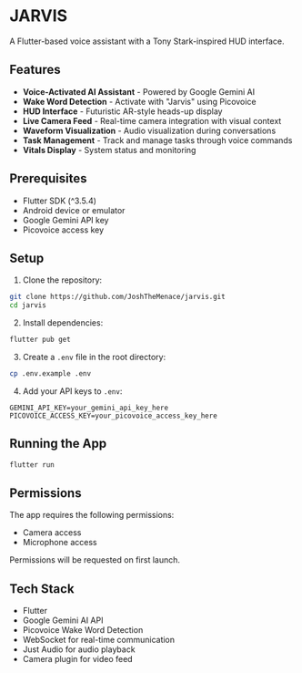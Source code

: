 # JARVIS

A Flutter-based voice assistant with a Tony Stark-inspired HUD interface.

## Features

- **Voice-Activated AI Assistant** - Powered by Google Gemini AI
- **Wake Word Detection** - Activate with "Jarvis" using Picovoice
- **HUD Interface** - Futuristic AR-style heads-up display
- **Live Camera Feed** - Real-time camera integration with visual context
- **Waveform Visualization** - Audio visualization during conversations
- **Task Management** - Track and manage tasks through voice commands
- **Vitals Display** - System status and monitoring

## Prerequisites

- Flutter SDK (^3.5.4)
- Android device or emulator
- Google Gemini API key
- Picovoice access key

## Setup

1. Clone the repository:
```bash
git clone https://github.com/JoshTheMenace/jarvis.git
cd jarvis
```

2. Install dependencies:
```bash
flutter pub get
```

3. Create a `.env` file in the root directory:
```bash
cp .env.example .env
```

4. Add your API keys to `.env`:
```
GEMINI_API_KEY=your_gemini_api_key_here
PICOVOICE_ACCESS_KEY=your_picovoice_access_key_here
```

## Running the App

```bash
flutter run
```

## Permissions

The app requires the following permissions:
- Camera access
- Microphone access

Permissions will be requested on first launch.

## Tech Stack

- Flutter
- Google Gemini AI API
- Picovoice Wake Word Detection
- WebSocket for real-time communication
- Just Audio for audio playback
- Camera plugin for video feed
